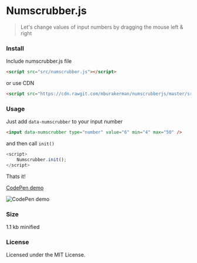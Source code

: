 # Numscrubber.js

>Let's change values of input numbers by dragging the mouse left & right


### Install

Include numscrubber.js file
```html
<script src="src/numscrubber.js"></script>
```
or use CDN
```html
<script src="https://cdn.rawgit.com/mburakerman/numscrubberjs/master/src/numscrubber.js"></script>
```

### Usage

Just add ```data-numscrubber``` to your input number  

```html
<input data-numscrubber type="number" value="6" min="4" max="50" />
```
and then call  ```init()```

```js
<script>
    Numscrubber.init();
</script>
```
Thats it!

[CodePen demo](http://codepen.io/anon/pen/zZwZpJ)

![CodePen demo](https://media.giphy.com/media/l0IygGSCTG9xhArXW/giphy.gif)

### Size

1.1 kb minified

### License

Licensed under the MIT License.
